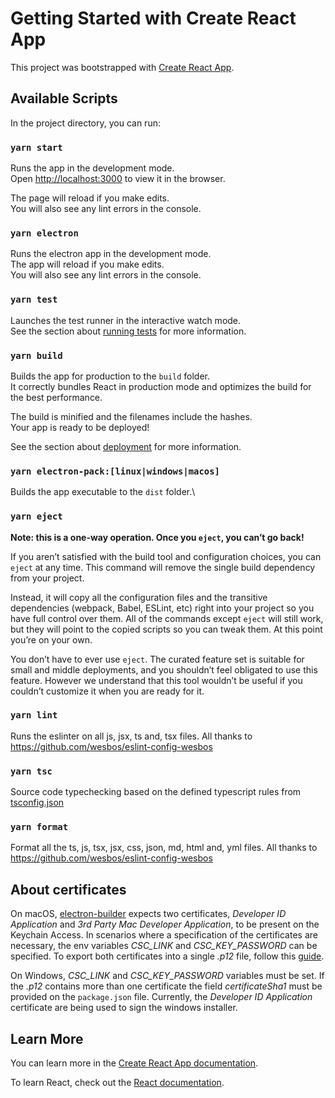 # Getting Started with Create React App

This project was bootstrapped with [Create React App](https://github.com/facebook/create-react-app).

## Available Scripts

In the project directory, you can run:

### `yarn start`

Runs the app in the development mode.\
Open [http://localhost:3000](http://localhost:3000) to view it in the browser.

The page will reload if you make edits.\
You will also see any lint errors in the console.

### `yarn electron`

Runs the electron app in the development mode.\
The app will reload if you make edits.\
You will also see any lint errors in the console.

### `yarn test`

Launches the test runner in the interactive watch mode.\
See the section about [running tests](https://facebook.github.io/create-react-app/docs/running-tests) for more information.

### `yarn build`

Builds the app for production to the `build` folder.\
It correctly bundles React in production mode and optimizes the build for the best performance.

The build is minified and the filenames include the hashes.\
Your app is ready to be deployed!

See the section about [deployment](https://facebook.github.io/create-react-app/docs/deployment) for more information.

### `yarn electron-pack:[linux|windows|macos]`

Builds the app executable to the `dist` folder.\

### `yarn eject`

**Note: this is a one-way operation. Once you `eject`, you can’t go back!**

If you aren’t satisfied with the build tool and configuration choices, you can `eject` at any time. This command will remove the single build dependency from your project.

Instead, it will copy all the configuration files and the transitive dependencies (webpack, Babel, ESLint, etc) right into your project so you have full control over them. All of the commands except `eject` will still work, but they will point to the copied scripts so you can tweak them. At this point you’re on your own.

You don’t have to ever use `eject`. The curated feature set is suitable for small and middle deployments, and you shouldn’t feel obligated to use this feature. However we understand that this tool wouldn’t be useful if you couldn’t customize it when you are ready for it.

### `yarn lint`

Runs the eslinter on all js, jsx, ts and, tsx files. All thanks to https://github.com/wesbos/eslint-config-wesbos

### `yarn tsc`

Source code typechecking based on the defined typescript rules from [tsconfig.json](tsconfig.json)

### `yarn format`

Format all the ts, js, tsx, jsx, css, json, md, html and, yml files. All thanks to https://github.com/wesbos/eslint-config-wesbos

## About certificates

On macOS, [electron-builder](https://www.electron.build/) expects two certificates, _Developer ID Application_ and _3rd Party Mac Developer Application_, to be present on the Keychain Access. In scenarios where a specification of the certificates are necessary, the env variables _CSC_LINK_ and _CSC_KEY_PASSWORD_ can be specified. To export both certificates into a single _.p12_ file, follow this [guide](https://www.electron.build/code-signing#how-to-export-certificate-on-macos).

On Windows, _CSC_LINK_ and _CSC_KEY_PASSWORD_ variables must be set. If the _.p12_ contains more than one certificate the field _certificateSha1_ must be provided on the `package.json` file. Currently, the _Developer ID Application_ certificate are being used to sign the windows installer.

## Learn More

You can learn more in the [Create React App documentation](https://facebook.github.io/create-react-app/docs/getting-started).

To learn React, check out the [React documentation](https://reactjs.org/).
